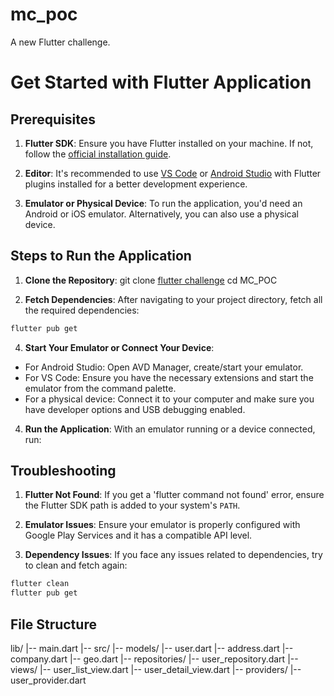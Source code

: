 # mc_poc

A new Flutter challenge.

# Get Started with Flutter Application

## Prerequisites

1. **Flutter SDK**: Ensure you have Flutter installed on your machine. If not, follow the [official installation guide](https://flutter.dev/docs/get-started/install).

2. **Editor**: It's recommended to use [VS Code](https://code.visualstudio.com/) or [Android Studio](https://developer.android.com/studio) with Flutter plugins installed for a better development experience.

3. **Emulator or Physical Device**: To run the application, you'd need an Android or iOS emulator. Alternatively, you can also use a physical device.

## Steps to Run the Application

1. **Clone the Repository**:
git clone [flutter challenge](https://github.com/Csejrup/flutter_challenge.git)
cd MC_POC

2. **Fetch Dependencies**:
After navigating to your project directory, fetch all the required dependencies:
```python
flutter pub get
```
4. **Start Your Emulator or Connect Your Device**:
- For Android Studio: Open AVD Manager, create/start your emulator.
- For VS Code: Ensure you have the necessary extensions and start the emulator from the command palette.
- For a physical device: Connect it to your computer and make sure you have developer options and USB debugging enabled.

4. **Run the Application**:
With an emulator running or a device connected, run:

## Troubleshooting

1. **Flutter Not Found**: If you get a 'flutter command not found' error, ensure the Flutter SDK path is added to your system's `PATH`.

2. **Emulator Issues**: Ensure your emulator is properly configured with Google Play Services and it has a compatible API level.

3. **Dependency Issues**: If you face any issues related to dependencies, try to clean and fetch again:
```python
flutter clean
flutter pub get
```
## File Structure

lib/
|-- main.dart
|-- src/
    |-- models/
        |-- user.dart
        |-- address.dart
        |-- company.dart
        |-- geo.dart
    |-- repositories/
        |-- user_repository.dart
    |-- views/
        |-- user_list_view.dart
        |-- user_detail_view.dart
    |-- providers/
        |-- user_provider.dart
